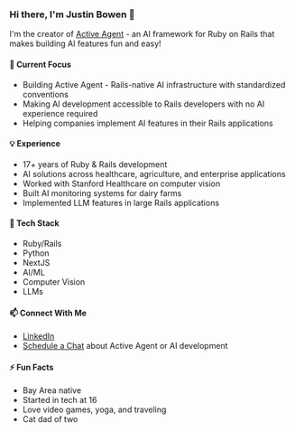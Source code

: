 ### Hi there, I'm Justin Bowen 👋

I'm the creator of [Active Agent](https://github.com/TonsOfFun/active_agent) - an AI framework for Ruby on Rails that makes building AI features fun and easy! 

#### 🔭 Current Focus
- Building Active Agent - Rails-native AI infrastructure with standardized conventions
- Making AI development accessible to Rails developers with no AI experience required
- Helping companies implement AI features in their Rails applications

#### 💡 Experience
- 17+ years of Ruby & Rails development
- AI solutions across healthcare, agriculture, and enterprise applications
- Worked with Stanford Healthcare on computer vision
- Built AI monitoring systems for dairy farms
- Implemented LLM features in large Rails applications

#### 🌱 Tech Stack
- Ruby/Rails
- Python
- NextJS
- AI/ML
- Computer Vision
- LLMs

#### 📫 Connect With Me
- [LinkedIn](https://www.linkedin.com/in/justinbowen)
- [Schedule a Chat](https://calendly.com/justin-bowen) about Active Agent or AI development

#### ⚡ Fun Facts
- Bay Area native
- Started in tech at 16
- Love video games, yoga, and traveling
- Cat dad of two

<!--
To learn more about Active Agent, visit:
https://github.com/TonsOfFun/active_agent
-->
